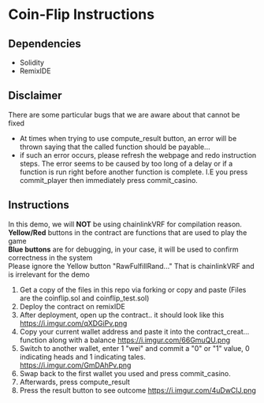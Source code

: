 # Coin-Flip Instructions
## Dependencies
- Solidity
- RemixIDE
## Disclaimer
There are some particular bugs that we are aware about that cannot be fixed 
- At times when trying to use compute_result button, an error will be thrown saying that the called function should be payable... 
- if such an error occurs, please refresh the webpage and redo instruction steps. The error seems to be caused by too long of a delay or if a function is run right before another function is complete. I.E you press commit_player then immediately press commit_casino.
## Instructions 
In this demo, we will **NOT** be using chainlinkVRF for compilation reason.
</br>
**Yellow/Red** buttons in the contract are functions that are used to play the game
</br> 
**Blue buttons** are for debugging, in your case, it will be used to confirm correctness in the system
</br>
Please ignore the Yellow button "RawFulfillRand..." That is chainlinkVRF and is irrelevant for the demo
1. Get a copy of the files in this repo via forking or copy and paste (Files are the coinflip.sol and coinflip_test.sol)
2. Deploy the contract on remixIDE
3. After deployment, open up the contract.. it should look like this https://i.imgur.com/qXDGiPv.png 
4. Copy your current wallet address and paste it into the contract_creat... function along with a balance https://i.imgur.com/66GmuQU.png
5. Switch to another wallet, enter 1 "wei" and commit a "0" or "1" value, 0 indicating heads and 1 indicating tales. https://i.imgur.com/GmDAhPv.png
6. Swap back to the first wallet you used and press commit_casino.
7. Afterwards, press compute_result
8. Press the result button to see outcome https://i.imgur.com/4uDwCIJ.png
